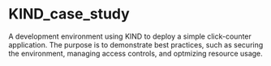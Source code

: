 # KIND_case_study
A development environment using KIND to deploy a simple click-counter application. The purpose is to demonstrate best practices, such as securing the environment, managing access controls, and optmizing resource usage.
